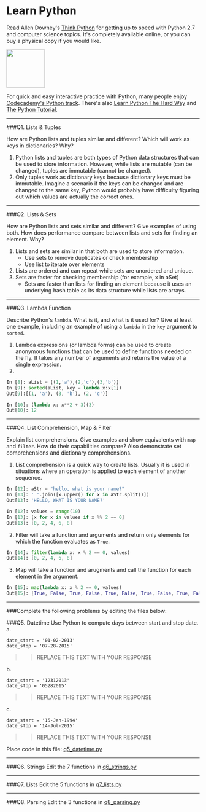 # Learn Python

Read Allen Downey's [Think Python](http://www.greenteapress.com/thinkpython/) for getting up to speed with Python 2.7 and computer science topics. It's completely available online, or you can buy a physical copy if you would like.

<a href="http://www.greenteapress.com/thinkpython/"><img src="img/think_python.png" style="width: 100px;" target="_blank"></a>

For quick and easy interactive practice with Python, many people enjoy [Codecademy's Python track](http://www.codecademy.com/en/tracks/python). There's also [Learn Python The Hard Way](http://learnpythonthehardway.org/book/) and [The Python Tutorial](https://docs.python.org/2/tutorial/).

---

###Q1. Lists &amp; Tuples

How are Python lists and tuples similar and different? Which will work as keys in dictionaries? Why?

1. Python lists and tuples are both types of Python data structures that can be used to store information. However, while lists are mutable (can be changed), tuples are immutable (cannot be changed).
2. Only tuples work as dictionary keys because dictionary keys must be immutable. Imagine a scenario if the keys can be changed and are changed to the same key, Python would probably have difficulty figuring out which values are actually the correct ones. 

---

###Q2. Lists &amp; Sets

How are Python lists and sets similar and different? Give examples of using both. How does performance compare between lists and sets for finding an element. Why?

1. Lists and sets are similar in that both are used to store information.
   * Use sets to remove duplicates or check membership
   * Use list to iterate over elements 
2. Lists are ordered and can repeat while sets are unordered and unique.
3. Sets are faster for checking membership (for example, x in aSet)
   * Sets are faster than lists for finding an element because it uses an underlying hash table as its data structure while lists are arrays.

---

###Q3. Lambda Function

Describe Python's `lambda`. What is it, and what is it used for? Give at least one example, including an example of using a `lambda` in the `key` argument to `sorted`.

1. Lambda expressions (or lambda forms) can be used to create anonymous functions that can be used to define functions needed on the fly. It takes any number of arguments and returns the value of a single expression.
2.

```python
In [8]: aList = [(1,'a'),(2,'c'),(3,'b')]
In [9]: sorted(aList, key = lambda x:x[1])
Out[9]:[(1, 'a'), (3, 'b'), (2, 'c')]
```

```python
In [10]: (lambda x: x**2 + 3)(3)
Out[10]: 12
```

---

###Q4. List Comprehension, Map &amp; Filter

Explain list comprehensions. Give examples and show equivalents with `map` and `filter`. How do their capabilities compare? Also demonstrate set comprehensions and dictionary comprehensions.

1. List comprehension is a quick way to create lists. Usually it is used in situations where an operation is applied to each element of another sequence.

```python
In [12]: aStr = "hello, what is your name?"
In [13]: ' '.join([x.upper() for x in aStr.split()])
Out[13]: 'HELLO, WHAT IS YOUR NAME?'
```
```python
In [12]: values = range(10)
In [13]: [x for x in values if x %% 2 == 0]
Out[13]: [0, 2, 4, 6, 8]
```
2. Filter will take a function and arguments and return only elements for which the function evaluates as `True`.

```python
In [14]: filter(lambda x: x % 2 == 0, values)
Out[14]: [0, 2, 4, 6, 8]
```
3. Map will take a function and arugments and call the function for each element in the argument.
```python
In [15]: map(lambda x: x % 2 == 0, values)
Out[15]: [True, False, True, False, True, False, True, False, True, False]
```


---

###Complete the following problems by editing the files below:

###Q5. Datetime
Use Python to compute days between start and stop date.   
a.  

```
date_start = '01-02-2013'    
date_stop = '07-28-2015'
```

>> REPLACE THIS TEXT WITH YOUR RESPONSE

b.  
```
date_start = '12312013'  
date_stop = '05282015'  
```

>> REPLACE THIS TEXT WITH YOUR RESPONSE

c.  
```
date_start = '15-Jan-1994'      
date_stop = '14-Jul-2015'  
```

>> REPLACE THIS TEXT WITH YOUR RESPONSE  

Place code in this file: [q5_datetime.py](python/q5_datetime.py)

---

###Q6. Strings
Edit the 7 functions in [q6_strings.py](python/q6_strings.py)

---

###Q7. Lists
Edit the 5 functions in [q7_lists.py](python/q7_lists.py)

---

###Q8. Parsing
Edit the 3 functions in [q8_parsing.py](python/q8_parsing.py)





